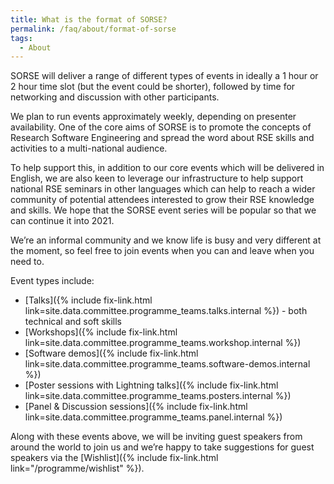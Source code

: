 ```yaml
---
title: What is the format of SORSE?
permalink: /faq/about/format-of-sorse
tags:
  - About
---
```

SORSE will deliver a range of different types of events in ideally a 1 hour or 2 hour time slot (but the event could be shorter), followed by time for networking and discussion with other participants.

We plan to run events approximately weekly, depending on presenter availability. One of the core aims of SORSE is to promote the concepts of Research Software Engineering and spread the word about RSE skills and activities to a multi-national audience.

To help support this, in addition to our core events which will be delivered in English, we are also keen to leverage our infrastructure to help support national RSE seminars in other languages which can help to reach a wider community of potential attendees interested to grow their RSE knowledge and skills. We hope that the SORSE event series will be popular so that we can continue it into 2021.

We’re an informal community and we know life is busy and very different at the moment, so feel free to join events when you can and leave when you need to.

Event types include:

- [Talks]({% include fix-link.html link=site.data.committee.programme_teams.talks.internal %}) - both technical and soft skills
- [Workshops]({% include fix-link.html link=site.data.committee.programme_teams.workshop.internal %})
- [Software demos]({% include fix-link.html link=site.data.committee.programme_teams.software-demos.internal %})
- [Poster sessions with Lightning talks]({% include fix-link.html link=site.data.committee.programme_teams.posters.internal %})
- [Panel & Discussion sessions]({% include fix-link.html link=site.data.committee.programme_teams.panel.internal %})

Along with these events above, we will be inviting guest speakers from around the world to join us and we’re happy to take suggestions for guest speakers via the [Wishlist]({% include fix-link.html link="/programme/wishlist" %}).

